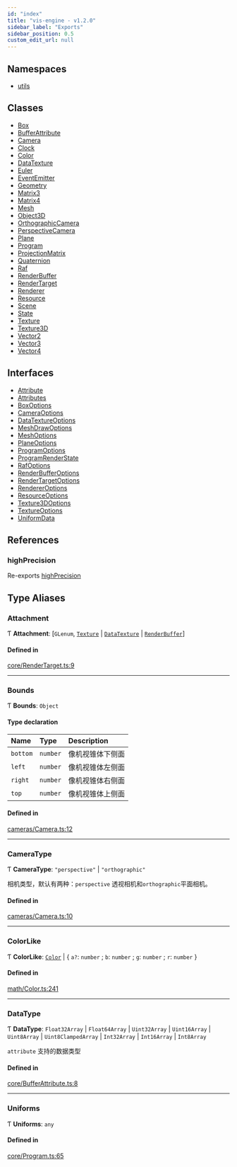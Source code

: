 ```yaml
---
id: "index"
title: "vis-engine - v1.2.0"
sidebar_label: "Exports"
sidebar_position: 0.5
custom_edit_url: null
---
```


## Namespaces

- [utils](namespaces/utils.md)

## Classes

- [Box](classes/Box.md)
- [BufferAttribute](classes/BufferAttribute.md)
- [Camera](classes/Camera.md)
- [Clock](classes/Clock.md)
- [Color](classes/Color.md)
- [DataTexture](classes/DataTexture.md)
- [Euler](classes/Euler.md)
- [EventEmitter](classes/EventEmitter.md)
- [Geometry](classes/Geometry.md)
- [Matrix3](classes/Matrix3.md)
- [Matrix4](classes/Matrix4.md)
- [Mesh](classes/Mesh.md)
- [Object3D](classes/Object3D.md)
- [OrthographicCamera](classes/OrthographicCamera.md)
- [PerspectiveCamera](classes/PerspectiveCamera.md)
- [Plane](classes/Plane.md)
- [Program](classes/Program.md)
- [ProjectionMatrix](classes/ProjectionMatrix.md)
- [Quaternion](classes/Quaternion.md)
- [Raf](classes/Raf.md)
- [RenderBuffer](classes/RenderBuffer.md)
- [RenderTarget](classes/RenderTarget.md)
- [Renderer](classes/Renderer.md)
- [Resource](classes/Resource.md)
- [Scene](classes/Scene.md)
- [State](classes/State.md)
- [Texture](classes/Texture.md)
- [Texture3D](classes/Texture3D.md)
- [Vector2](classes/Vector2.md)
- [Vector3](classes/Vector3.md)
- [Vector4](classes/Vector4.md)

## Interfaces

- [Attribute](interfaces/Attribute.md)
- [Attributes](interfaces/Attributes.md)
- [BoxOptions](interfaces/BoxOptions.md)
- [CameraOptions](interfaces/CameraOptions.md)
- [DataTextureOptions](interfaces/DataTextureOptions.md)
- [MeshDrawOptions](interfaces/MeshDrawOptions.md)
- [MeshOptions](interfaces/MeshOptions.md)
- [PlaneOptions](interfaces/PlaneOptions.md)
- [ProgramOptions](interfaces/ProgramOptions.md)
- [ProgramRenderState](interfaces/ProgramRenderState.md)
- [RafOptions](interfaces/RafOptions.md)
- [RenderBufferOptions](interfaces/RenderBufferOptions.md)
- [RenderTargetOptions](interfaces/RenderTargetOptions.md)
- [RendererOptions](interfaces/RendererOptions.md)
- [ResourceOptions](interfaces/ResourceOptions.md)
- [Texture3DOptions](interfaces/Texture3DOptions.md)
- [TextureOptions](interfaces/TextureOptions.md)
- [UniformData](interfaces/UniformData.md)

## References

### highPrecision

Re-exports [highPrecision](namespaces/utils.md#highprecision)

## Type Aliases

### Attachment

Ƭ **Attachment**: [`GLenum`, [`Texture`](classes/Texture.md) \| [`DataTexture`](classes/DataTexture.md) \| [`RenderBuffer`](classes/RenderBuffer.md)]

#### Defined in

[core/RenderTarget.ts:9](https://github.com/sakitam-gis/vis-engine/blob/master/src/core/RenderTarget.ts?at&#x3D;b6d63c9#line&#x3D;9)

___

### Bounds

Ƭ **Bounds**: `Object`

#### Type declaration

| Name | Type | Description |
| :------ | :------ | :------ |
| `bottom` | `number` | 像机视锥体下侧面 |
| `left` | `number` | 像机视锥体左侧面 |
| `right` | `number` | 像机视锥体右侧面 |
| `top` | `number` | 像机视锥体上侧面 |

#### Defined in

[cameras/Camera.ts:12](https://github.com/sakitam-gis/vis-engine/blob/master/src/cameras/Camera.ts?at&#x3D;b6d63c9#line&#x3D;12)

___

### CameraType

Ƭ **CameraType**: ``"perspective"`` \| ``"orthographic"``

相机类型，默认有两种：`perspective` 透视相机和`orthographic`平面相机。

#### Defined in

[cameras/Camera.ts:10](https://github.com/sakitam-gis/vis-engine/blob/master/src/cameras/Camera.ts?at&#x3D;b6d63c9#line&#x3D;10)

___

### ColorLike

Ƭ **ColorLike**: [`Color`](classes/Color.md) \| { `a?`: `number` ; `b`: `number` ; `g`: `number` ; `r`: `number`  }

#### Defined in

[math/Color.ts:241](https://github.com/sakitam-gis/vis-engine/blob/master/src/math/Color.ts?at&#x3D;b6d63c9#line&#x3D;241)

___

### DataType

Ƭ **DataType**: `Float32Array` \| `Float64Array` \| `Uint32Array` \| `Uint16Array` \| `Uint8Array` \| `Uint8ClampedArray` \| `Int32Array` \| `Int16Array` \| `Int8Array`

`attribute` 支持的数据类型

#### Defined in

[core/BufferAttribute.ts:8](https://github.com/sakitam-gis/vis-engine/blob/master/src/core/BufferAttribute.ts?at&#x3D;b6d63c9#line&#x3D;8)

___

### Uniforms

Ƭ **Uniforms**: `any`

#### Defined in

[core/Program.ts:65](https://github.com/sakitam-gis/vis-engine/blob/master/src/core/Program.ts?at&#x3D;b6d63c9#line&#x3D;65)
